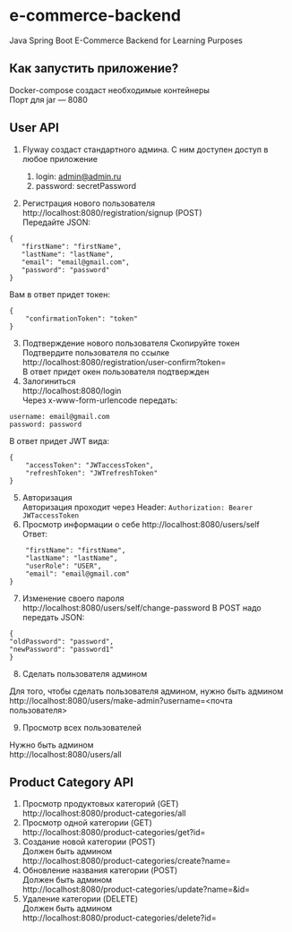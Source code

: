 # e-commerce-backend
Java Spring Boot E-Commerce Backend for Learning Purposes

## Как запустить приложение?
Docker-compose создаст необходимые контейнеры<br>
Порт для jar — 8080

## User API
1. Flyway создаст стандартного админа. С ним доступен доступ в любое приложение
   1. login: admin@admin.ru
   2. password: secretPassword

2. Регистрация нового пользователя http://localhost:8080/registration/signup (POST)<br>
Передайте JSON:
```
{
   "firstName": "firstName",
   "lastName": "lastName",
   "email": "email@gmail.com",
   "password": "password"
}
```
Вам в ответ придет токен:
```
{
    "confirmationToken": "token"
}
```

3. Подтверждение нового пользователя
Скопируйте токен<br>
Подтвердите пользователя по ссылке http://localhost:8080/registration/user-confirm?token=<token> <br>
В ответ придет окен пользователя <email> подтвержден
4. Залогиниться<br>
http://localhost:8080/login
<br> Через x-www-form-urlencode передать:
```
username: email@gmail.com
password: password
```
В ответ придет JWT вида:
```
{
    "accessToken": "JWTaccessToken",
    "refreshToken": "JWTrefreshToken"
}
```
5. Авторизация<br>
Авторизация проходит через Header:
```Authorization: Bearer JWTaccessToken```
6. Просмотр информации о себе
   http://localhost:8080/users/self <br>
Ответ:
```{
    "firstName": "firstName",
    "lastName": "lastName",
    "userRole": "USER",
    "email": "email@gmail.com"
}
```
7. Изменение своего пароля<br>
   http://localhost:8080/users/self/change-password
   В POST надо передать JSON:<br>
```
{
"oldPassword": "password",
"newPassword": "password1"
}
```
8. Сделать пользователя админом

Для того, чтобы сделать пользователя админом, нужно быть админом
http://localhost:8080/users/make-admin?username=<почта пользователя>

9. Просмотр всех пользователей

Нужно быть админом<br>
http://localhost:8080/users/all

## Product Category API
1. Просмотр продуктовых категорий (GET)<br>
   http://localhost:8080/product-categories/all
2. Просмотр одной категории (GET)<br>
   http://localhost:8080/product-categories/get?id=<id>
3. Создание новой категории (POST)<br>
   Должен быть админом<br>
   http://localhost:8080/product-categories/create?name=<name>
4. Обновление названия категории (POST)<br>
   Должен быть админом<br>
   http://localhost:8080/product-categories/update?name=<name>&id=<id>
5. Удаление категории (DELETE)<br>
   Должен быть админом<br>
   http://localhost:8080/product-categories/delete?id=<id>
